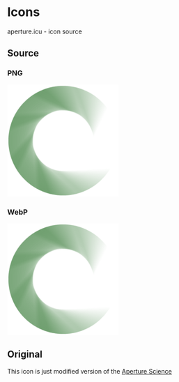 # Icons

aperture.icu - icon source

## Source

### PNG
![src](/aperture-icu.png)

### WebP
![src](/aperture-icu.webp)

## Original

This icon is just modified version of the [Aperture Science](https://half-life.fandom.com/wiki/Aperture_Science)
